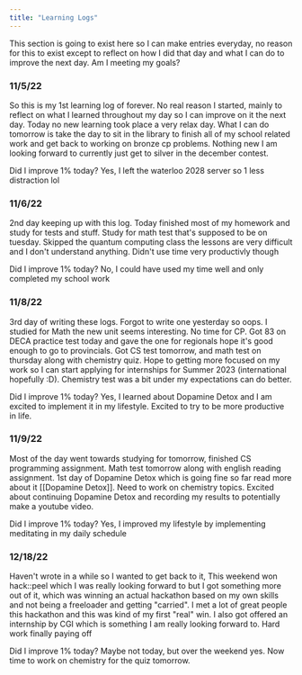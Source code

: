 ```yaml
---
title: "Learning Logs"
---
```

This section is going to exist here so I can make entries everyday, no reason for this to exist except to reflect on how I did that day and what I can do to improve the next day. Am I meeting my goals? 

### 11/5/22
So this is my 1st learning log of forever. No real reason I started, mainly to reflect on what I learned throughout my day so I can improve on it the next day.  Today no new learning took place a very relax day. What I can do tomorrow is take the day to sit in the library to finish all of my school related work and get back to working on bronze cp problems. Nothing new I am looking forward to currently just get to silver in the december contest.

Did I improve 1% today? Yes, I left the waterloo 2028 server so 1 less distraction lol

### 11/6/22
2nd day keeping up with this log. Today finished most of my homework and study for tests and stuff. Study for math test that's supposed to be on tuesday. Skipped the quantum computing class the lessons are very difficult and I don't understand anything. Didn't use time very productivly though

Did I improve 1% today? No, I could have used my time well and only completed my school work

### 11/8/22
3rd day of writing these logs. Forgot to write one yesterday so oops. I studied for Math the new unit seems interesting. No time for CP. Got 83 on DECA practice test today and gave the one for regionals hope it's good enough to go to provincials. Got CS test tomorrow, and math test on thursday along with chemistry quiz. Hope to getting more focused on my work so I can start applying for internships for Summer 2023 (international hopefully :D). Chemistry test was a bit under my expectations can do better.

Did I improve 1% today? Yes, I learned about Dopamine Detox and I am excited to implement it in my lifestyle. Excited to try to be more productive in life.

### 11/9/22
Most of the day went towards studying for tomorrow, finished CS programming assignment. Math test tomorrow along with english reading assignment. 1st day of Dopamine Detox which is going fine so far read more about it [[Dopamine Detox]]. Need to work on chemistry topics. Excited about continuing Dopamine Detox and recording my results to potentially make a youtube video. 

Did I improve 1% today? Yes, I improved my lifestyle by implementing meditating in my daily schedule

### 12/18/22
Haven't wrote in a while so I wanted to get back to it, This weekend won hack::peel which I was really looking forward to but I got something more out of it, which was winning an actual hackathon based on my own skills and not being a freeloader and getting "carried".  I met a lot of great people this hackathon and this was kind of my first "real" win. I also got offered an internship by CGI which is something I am really looking forward to. Hard work finally paying off

Did I improve 1% today? Maybe not today, but over the weekend yes. Now time to work on chemistry for the quiz tomorrow.
